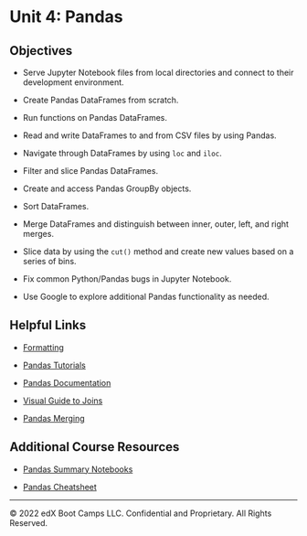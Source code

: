 # Unit 4: Pandas

## Objectives

* Serve Jupyter Notebook files from local directories and connect to their development environment.

* Create Pandas DataFrames from scratch.

* Run functions on Pandas DataFrames.

* Read and write DataFrames to and from CSV files by using Pandas.

* Navigate through DataFrames by using `loc` and `iloc`.

* Filter and slice Pandas DataFrames.

* Create and access Pandas GroupBy objects.

* Sort DataFrames.

* Merge DataFrames and distinguish between inner, outer, left, and right merges.

* Slice data by using the `cut()` method and create new values based on a series of bins.

* Fix common Python/Pandas bugs in Jupyter Notebook.

* Use Google to explore additional Pandas functionality as needed.

## Helpful Links

* [Formatting](https://pyformat.info/)

* [Pandas Tutorials](https://chrisalbon.com/)

* [Pandas Documentation](http://pandas.pydata.org/)

* [Visual Guide to Joins](https://blog.codinghorror.com/a-visual-explanation-of-sql-joins/)

* [Pandas Merging](https://pandas.pydata.org/pandas-docs/stable/merging.html)

## Additional Course Resources

* [Pandas Summary Notebooks](Supplemental/)

* [Pandas Cheatsheet](https://www.dataquest.io/blog/pandas-cheat-sheet/)

- - -

© 2022 edX Boot Camps LLC. Confidential and Proprietary. All Rights Reserved.

